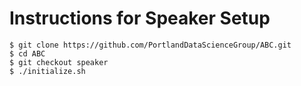 # Instructions for Speaker Setup

```
$ git clone https://github.com/PortlandDataScienceGroup/ABC.git
$ cd ABC
$ git checkout speaker
$ ./initialize.sh
```
